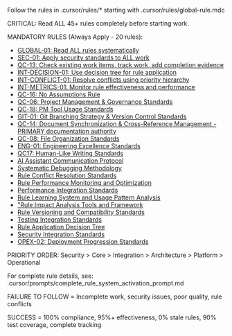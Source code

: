 Follow the rules in .cursor/rules/* starting with .cursor/rules/global-rule.mdc

CRITICAL: Read ALL 45+ rules completely before starting work.

MANDATORY RULES (Always Apply - 20 rules):
- [GLOBAL-01: Read ALL rules systematically](.cursor/rules/global-rule.mdc)
- [SEC-01: Apply security standards to ALL work](.cursor/rules/security/security-standards.mdc)
- [QC-13: Check existing work items, track work, add completion evidence]()
- [INT-DECISION-01: Use decision tree for rule application](.cursor/rules/integration/rule-application-decision-tree.mdc)
- [INT-CONFLICT-01: Resolve conflicts using priority hierarchy](.cursor/rules/integration/rule-conflict-resolution.mdc)
- [INT-METRICS-01: Monitor rule effectiveness and performance](.cursor/rules/integration/rule-effectiveness-metrics.mdc)
- [QC-16: No Assumptions Rule](.cursor/rules/core/no-assumptions-rule.mdc)
- [QC-06: Project Management & Governance Standards](.cursor/rules/core/project-management-standards.mdc)
- [QC-18: PM Tool Usage Standards](.cursor/rules/core/pm-tool-usage-standards.mdc)
- [GIT-01: Git Branching Strategy & Version Control Standards](.cursor/rules/development/git-branching-strategy.mdc)
- [QC-14: Document Synchronization & Cross-Reference Management - PRIMARY documentation authority](.cursor/rules/core/qc-14-doc-sync.mdc)
- [QC-08: File Organization Standards](.cursor/rules/core/file-organization.mdc)
- [ENG-01: Engineering Excellence Standards](.cursor/rules/core/engineering_excellence_standards.mdc)
- [QC17: Human-Like Writing Standards](.cursor/rules/core/human-like-writing-standards.mdc)
- [AI Assistant Communication Protocol](.cursor/rules/core/communication-protocol.mdc)
- [Systematic Debugging Methodology](.cursor/rules/development/systematic-debugging-methodology.mdc)
- [Rule Conflict Resolution Standards](.cursor/rules/integration/rule-conflict-resolution.mdc)
- [Rule Performance Monitoring and Optimization](.cursor/rules/integration/rule-performance-monitoring.mdc)
- [Performance Integration Standards](.cursor/rules/integration/performance-integration.mdc)
- [Rule Learning System and Usage Pattern Analysis](.cursor/rules/integration/rule-learning-system.mdc)
- ["Rule Impact Analysis Tools and Framework](.cursor/rules/integration/rule-impact-analysis-tools.mdc)
- [Rule Versioning and Compatibility Standards](.cursor/rules/integration/rule-versioning-compatibility.mdc)
- [Testing Integration Standards](.cursor/rules/integration/testing-integration.mdc)
- [Rule Application Decision Tree](.cursor/rules/integration/rule-application-decision-tree.mdc)
- [Security Integration Standards](.cursor/rules/integration/security-integration.mdc)
- [OPEX-02: Deployment Progression Standards](.cursor/rules/operations/deployment-progression-standards.mdc)

PRIORITY ORDER: Security > Core > Integration > Architecture > Platform > Operational

For complete rule details, see: .cursor/prompts/complete_rule_system_activation_prompt.md

FAILURE TO FOLLOW = Incomplete work, security issues, poor quality, rule conflicts

SUCCESS = 100% compliance, 95%+ effectiveness, 0% stale rules, 90% test coverage, complete tracking